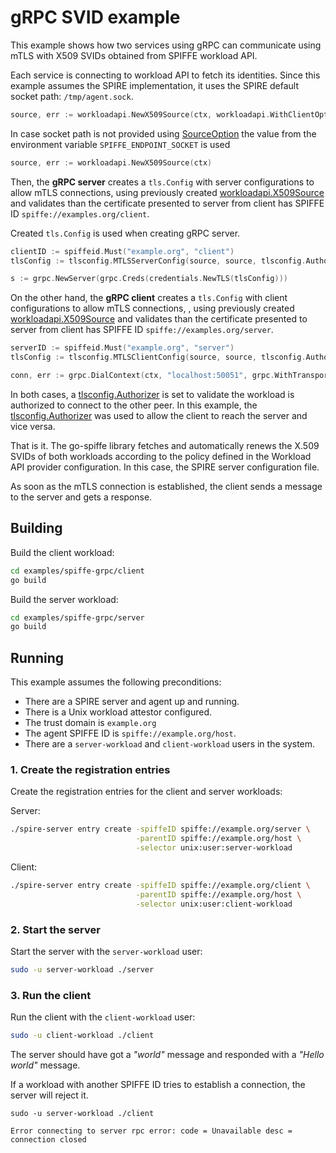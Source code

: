 # gRPC SVID example 

This example shows how two services using gRPC can communicate using mTLS with X509 SVIDs obtained from SPIFFE workload API.

Each service is connecting to workload API to fetch its identities. Since this example assumes the SPIRE implementation, it uses the SPIRE default socket path: `/tmp/agent.sock`. 

```go
source, err := workloadapi.NewX509Source(ctx, workloadapi.WithClientOptions(workloadapi.WithAddr(socketPath)))
```

In case socket path is not provided using [SourceOption](../../workloadapi/option.go#L39) the value from the environment variable `SPIFFE_ENDPOINT_SOCKET` is used

```go
source, err := workloadapi.NewX509Source(ctx)
```

Then, the **gRPC server** creates a `tls.Config` with server configurations to allow mTLS connections, using previously created [workloadapi.X509Source](../../workloadapi/x509source.go#L17) and validates than the certificate presented to server from client has SPIFFE ID `spiffe://examples.org/client`.

Created `tls.Config` is used when creating gRPC server.

```go
clientID := spiffeid.Must("example.org", "client")
tlsConfig := tlsconfig.MTLSServerConfig(source, source, tlsconfig.AuthorizeID(clientID))

s := grpc.NewServer(grpc.Creds(credentials.NewTLS(tlsConfig)))
```
	
On the other hand, the **gRPC client** creates a `tls.Config` with client configurations to allow mTLS connections, , using previously created [workloadapi.X509Source](../../workloadapi/x509source.go#L17) and validates than the certificate presented to server from client has SPIFFE ID `spiffe://examples.org/server`. 

```go
serverID := spiffeid.Must("example.org", "server")
tlsConfig := tlsconfig.MTLSClientConfig(source, source, tlsconfig.AuthorizeID(serverID))

conn, err := grpc.DialContext(ctx, "localhost:50051", grpc.WithTransportCredentials(credentials.NewTLS(tlsConfig)))
```

In both cases, a [tlsconfig.Authorizer](../../spiffetls/tlsconfig/authorizer.go#L12) is set to validate the workload is authorized to connect to the other peer. In this example, the [tlsconfig.Authorizer](../../spiffetls/tlsconfig/authorizer.go#L12) was used to allow the client to reach the server and vice versa.

That is it. The go-spiffe library fetches and automatically renews the X.509 SVIDs of both workloads according to the policy defined in the Workload API provider configuration. In this case, the SPIRE server configuration file.

As soon as the mTLS connection is established, the client sends a message to the server and gets a response.

## Building
Build the client workload:
```bash
cd examples/spiffe-grpc/client
go build
```

Build the server workload:
```bash
cd examples/spiffe-grpc/server
go build
```

## Running
This example assumes the following preconditions:
- There are a SPIRE server and agent up and running.
- There is a Unix workload attestor configured.
- The trust domain is `example.org`
- The agent SPIFFE ID is `spiffe://example.org/host`.
- There are a `server-workload` and `client-workload` users in the system.

### 1. Create the registration entries
Create the registration entries for the client and server workloads:

Server:
```bash
./spire-server entry create -spiffeID spiffe://example.org/server \
                            -parentID spiffe://example.org/host \
                            -selector unix:user:server-workload
```

Client: 
```bash
./spire-server entry create -spiffeID spiffe://example.org/client \
                            -parentID spiffe://example.org/host \
                            -selector unix:user:client-workload
```

### 2. Start the server
Start the server with the `server-workload` user:
```bash
sudo -u server-workload ./server
```

### 3. Run the client
Run the client with the `client-workload` user:
```bash
sudo -u client-workload ./client
```

The server should have got a _"world"_ message and responded with a _"Hello world"_ message.

If a workload with another SPIFFE ID tries to establish a connection, the server will reject it. 

```
sudo -u server-workload ./client

Error connecting to server rpc error: code = Unavailable desc = connection closed
```
